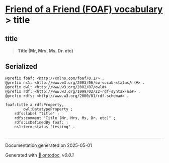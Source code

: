 # [Friend of a Friend (FOAF) vocabulary](../homepage.md) > title

## title

> **Title (Mr, Mrs, Ms, Dr. etc)**





## Serialized

```ttl
@prefix foaf: <http://xmlns.com/foaf/0.1/> .
@prefix ns1: <http://www.w3.org/2003/06/sw-vocab-status/ns#> .
@prefix owl: <http://www.w3.org/2002/07/owl#> .
@prefix rdf: <http://www.w3.org/1999/02/22-rdf-syntax-ns#> .
@prefix rdfs: <http://www.w3.org/2000/01/rdf-schema#> .

foaf:title a rdf:Property,
        owl:DatatypeProperty ;
    rdfs:label "title" ;
    rdfs:comment "Title (Mr, Mrs, Ms, Dr. etc)" ;
    rdfs:isDefinedBy foaf: ;
    ns1:term_status "testing" .


```

---

Documentation generated on 2025-05-01

Generated with [📑 ontodoc](https://github.com/StephaneBranly/ontodoc), *v0.0.1*